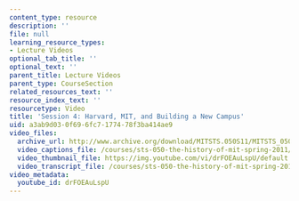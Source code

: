 ```yaml
---
content_type: resource
description: ''
file: null
learning_resource_types:
- Lecture Videos
optional_tab_title: ''
optional_text: ''
parent_title: Lecture Videos
parent_type: CourseSection
related_resources_text: ''
resource_index_text: ''
resourcetype: Video
title: 'Session 4: Harvard, MIT, and Building a New Campus'
uid: a3ab9d03-0f69-6fc7-1774-78f3ba414ae9
video_files:
  archive_url: http://www.archive.org/download/MITSTS.050S11/MITSTS_050S11lec04_300k.mp4
  video_captions_file: /courses/sts-050-the-history-of-mit-spring-2011/e988b77dc8b553d887608b559622b237_drFOEAuLspU.vtt
  video_thumbnail_file: https://img.youtube.com/vi/drFOEAuLspU/default.jpg
  video_transcript_file: /courses/sts-050-the-history-of-mit-spring-2011/9a20f8c5c6f15b178241ffb94e8b820d_drFOEAuLspU.pdf
video_metadata:
  youtube_id: drFOEAuLspU
---
```

